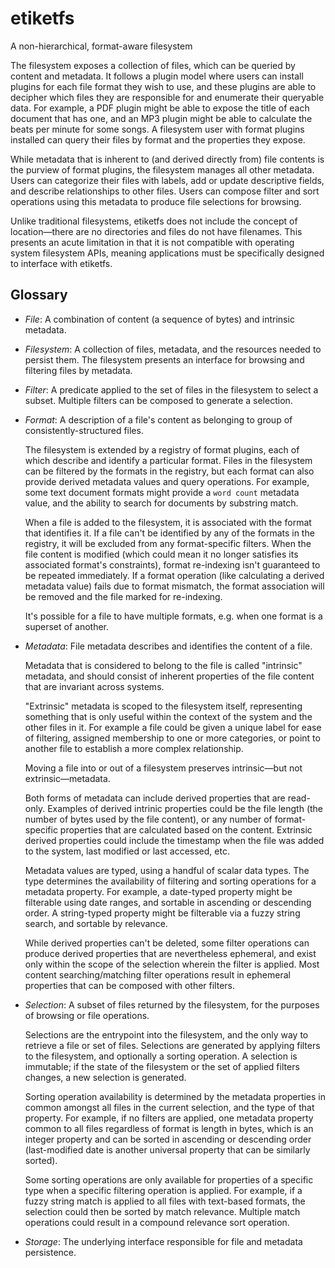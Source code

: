 # etiketfs
A non-hierarchical, format-aware filesystem

The filesystem exposes a collection of files, which can be queried by content
and metadata. It follows a plugin model where users can install plugins for each
file format they wish to use, and these plugins are able to decipher which files
they are responsible for and enumerate their queryable data. For example, a PDF
plugin might be able to expose the title of each document that has one, and an
MP3 plugin might be able to calculate the beats per minute for some songs. A
filesystem user with format plugins installed can query their files by format
and the properties they expose.

While metadata that is inherent to (and derived directly from) file contents is
the purview of format plugins, the filesystem manages all other metadata. Users
can categorize their files with labels, add or update descriptive fields, and
describe relationships to other files. Users can compose filter and sort
operations using this metadata to produce file selections for browsing.

Unlike traditional filesystems, etiketfs does not include the concept of
location—there are no directories and files do not have filenames. This presents
an acute limitation in that it is not compatible with operating system
filesystem APIs, meaning applications must be specifically designed to interface
with etiketfs.

## Glossary

* *File*: A combination of content (a sequence of bytes) and intrinsic metadata.

* *Filesystem*: A collection of files, metadata, and the resources needed to
  persist them. The filesystem presents an interface for browsing and filtering
  files by metadata.

* *Filter*: A predicate applied to the set of files in the filesystem to select
  a subset. Multiple filters can be composed to generate a selection.

* *Format*: A description of a file's content as belonging to group of
  consistently-structured files.

  The filesystem is extended by a registry of format plugins, each of which
  describe and identify a particular format. Files in the filesystem can be
  filtered by the formats in the registry, but each format can also provide
  derived metadata values and query operations. For example, some text document
  formats might provide a `word count` metadata value, and the ability to search
  for documents by substring match.

  When a file is added to the filesystem, it is associated with the format that
  identifies it. If a file can't be identified by any of the formats in the
  registry, it will be excluded from any format-specific filters. When the file
  content is modified (which could mean it no longer satisfies its associated
  format's constraints), format re-indexing isn't guaranteed to be repeated
  immediately. If a format operation (like calculating a derived metadata value)
  fails due to format mismatch, the format association will be removed and the
  file marked for re-indexing.

  It's possible for a file to have multiple formats, e.g. when one format is a
  superset of another.

* *Metadata*: File metadata describes and identifies the content of a file.

  Metadata that is considered to belong to the file is called "intrinsic"
  metadata, and should consist of inherent properties of the file content that
  are invariant across systems.

  "Extrinsic" metadata is scoped to the filesystem itself, representing
  something that is only useful within the context of the system and the other
  files in it. For example a file could be given a unique label for ease of
  filtering, assigned membership to one or more categories, or point to another
  file to establish a more complex relationship.

  Moving a file into or out of a filesystem preserves intrinsic—but not
  extrinsic—metadata.

  Both forms of metadata can include derived properties that are read-only.
  Examples of derived intrinic properties could be the file length (the number
  of bytes used by the file content), or any number of format-specific
  properties that are calculated based on the content. Extrinsic derived
  properties could include the timestamp when the file was added to the system,
  last modified or last accessed, etc.

  Metadata values are typed, using a handful of scalar data types. The type
  determines the availability of filtering and sorting operations for a metadata
  property. For example, a date-typed property might be filterable using date
  ranges, and sortable in ascending or descending order. A string-typed property
  might be filterable via a fuzzy string search, and sortable by relevance.

  While derived properties can't be deleted, some filter operations can produce
  derived properties that are nevertheless ephemeral, and exist only within the
  scope of the selection wherein the filter is applied. Most content
  searching/matching filter operations result in ephemeral properties that can
  be composed with other filters.

* *Selection*: A subset of files returned by the filesystem, for the purposes of
  browsing or file operations.

  Selections are the entrypoint into the filesystem, and the only way to
  retrieve a file or set of files. Selections are generated by applying filters
  to the filesystem, and optionally a sorting operation. A selection is
  immutable; if the state of the filesystem or the set of applied filters
  changes, a new selection is generated.

  Sorting operation availability is determined by the metadata properties in
  common amongst all files in the current selection, and the type of that
  property. For example, if no filters are applied, one metadata property common
  to all files regardless of format is length in bytes, which is an integer
  property and can be sorted in ascending or descending order (last-modified
  date is another universal property that can be similarly sorted).

  Some sorting operations are only available for properties of a specific type
  when a specific filtering operation is applied. For example, if a fuzzy
  string match is applied to all files with text-based formats, the selection
  could then be sorted by match relevance. Multiple match operations could
  result in a compound relevance sort operation.

* *Storage*: The underlying interface responsible for file and metadata
  persistence.
